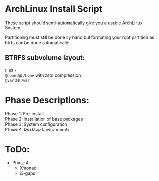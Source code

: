 # ArchLinux Install Script
These script should semi-automatically give you a usable ArchLinux System.

Partitioning must still be done by hand but formating your root partition as
btrfs can be done automatically.
## BTRFS subvolume layout:
`@` as `/`  
`@home` as `/home` with zstd compression  
`@var` as `/var`  

# Phase Descriptions:
Phase 1: Pre-install  
Phase 2: Installation of base packages  
Phase 3: System configuration  
Phase 4: Desktop Environments  

# ToDo:
- Phase 4
  - Xmonad
  - i3-gaps